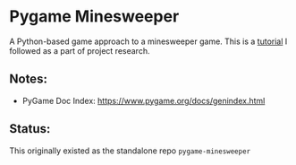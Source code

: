 # Pygame Minesweeper

A Python-based game approach to a minesweeper game. This is a [tutorial](https://www.youtube.com/watch?v=ABGtsAlXw7c) I followed as a part of project research.

## Notes:

- PyGame Doc Index: https://www.pygame.org/docs/genindex.html

## Status:

This originally existed as the standalone repo `pygame-minesweeper`